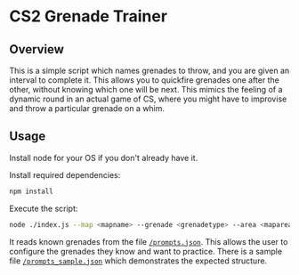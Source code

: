 # CS2 Grenade Trainer
## Overview
This is a simple script which names grenades to throw, and you are given an interval to complete it. This allows you to quickfire grenades one after the other, without knowing which one will be next. This mimics the feeling of a dynamic round in an actual game of CS, where you might have to improvise and throw a particular grenade on a whim.

## Usage
Install node for your OS if you don't already have it.

Install required dependencies:
```bash
npm install
```

Execute the script:
```bash
node ./index.js --map <mapname> --grenade <grenadetype> --area <maparea> --interval <intervalsecs>
```

It reads known grenades from the file [`/prompts.json`](./prompts.json). This allows the user to configure the grenades they know and want to practice. There is a sample file [`/prompts_sample.json`](./prompts_sample.json) which demonstrates the expected structure.
